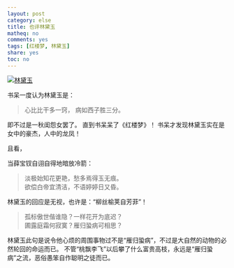 ```yaml
---
layout: post
category: else
title: 也评林黛玉
matheq: no
comments: yes
tags: [红楼梦, 林黛玉]
share: yes
toc: no
---
```


<a class="fancybox" rel="gallery1" href="http://ww2.sinaimg.cn/large/61dccbaajw1fby3a5pvsdj20ci0iotb8.jpg" title="林黛玉"><img src="http://ww2.sinaimg.cn/large/61dccbaajw1fby3a5pvsdj20ci0iotb8.jpg" alt="林黛玉" /></a>

书呆一度认为林黛玉是：

> 心比比干多一窍， 病如西子胜三分。

即不过是一秋闺怨女罢了。
直到书呆呆了《红楼梦》！
书呆才发现林黛玉实在是女中的豪杰，人中的龙凤！

且看，

当薛宝钗自诩自得地暗放冷箭：

> 淡极始知花更艳，愁多焉得玉无痕。  
> 欲偿白帝宜清洁，不语婷婷日又昏。  

林黛玉的回应是无视，也许是：“柳丝榆荚自芳菲”！

> 孤标傲世偕谁隐？一样花开为底迟？  
> 圃露庭霜何寂寞？雁归蛩病可相思？  

林黛玉此句是说令他心烦的周围事物过不是“雁归蛩病”，不过是大自然的动物的必然轮回的命运而已。
不管“桃飘李飞”以后攀了什么富贵高枝，永远是“雁归蛩病”之流，恶俗愚笨自作聪明之徒而已。
